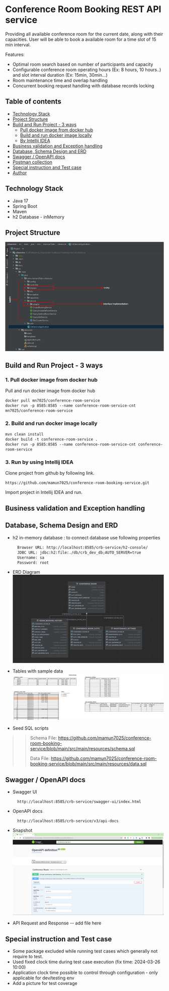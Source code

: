 # Conference Room Booking REST API service

Providing all available conference room for the current date, along with their capacities. User will be able to book a available room
for a time slot of 15 min interval.

Features:
- Optimal room search based on number of participants and capacity
- Configurable conference room operating hours (Ex: 8 hours, 10 hours..) and slot interval duration (Ex: 15min, 30min...) 
- Room maintenance time and overlap handling
- Concurrent booking request handling with database records locking



## Table of contents
* [Technology Stack](#technology-stack)
* [Project Structure](#project-structure)
* [Build and Run Project - 3 ways](#build-and-run-project---3-ways)
    + [Pull docker image from docker hub](#pull-docker-image-from-docker-hub)
    + [Build and run docker image locally](#build-and-run-docker-image-locally)
    + [By Intellij IDEA](#by-intellij-idea)
* [Business validation and Exception handling](#business-validation-and-exception-handling)
* [Database, Schema Design and ERD](#database-schema-design-and-erd)
* [Swagger / OpenAPI docs](#swagger-/-openapi-docs)
* [Postman collection](#postman-collection)
* [Special instruction and Test case](#special-instruction-and-test-case)
* [Author](#author)

## Technology Stack
* Java 17
* Spring Boot
* Maven
* h2 Database - inMemory


## Project Structure
![](docs/project-structure.png)


## Build and Run Project - 3 ways

### 1. Pull docker image from docker hub
Pull and run docker image from docker hub

    docker pull mn7025/conference-room-service
    docker run -p 8585:8585 --name conference-room-service-cnt mn7025/conference-room-service

### 2. Build and run docker image locally

    mvn clean install
    docker build -t conference-room-service .
    docker run -p 8585:8585 --name conference-room-service-cnt conference-room-service

### 3. Run by using Intellij IDEA
Clone project from github by following link.

    https://github.com/mamun7025/conference-room-booking-service.git

Import project in Intellij IDEA and run.



## Business validation and Exception handling


## Database, Schema Design and ERD
* h2 in-memory database : to connect database use following properties


        Browser URL: http://localhost:8585/crb-service/h2-console/
        JDBC URL: jdbc:h2:file:./db/crb_dev_db;AUTO_SERVER=true
        Username: sa
        Password: root

* ERD Diagram
![](docs/ERD-Diagram.png)


* Tables with sample data
![](docs/schema-design-latest.png)

* Seed SQL scripts
>> Schema File: https://github.com/mamun7025/conference-room-booking-service/blob/main/src/main/resources/schema.sql
>> 
>> Data File: https://github.com/mamun7025/conference-room-booking-service/blob/main/src/main/resources/data.sql






## Swagger / OpenAPI docs
* Swagger UI

        http://localhost:8585/crb-service/swagger-ui/index.html


* OpenAPI docs


        http://localhost:8585/crb-service/v3/api-docs


* Snapshot
![](docs/Swagger-API.png)


* API Request and Response
-- add file here


## Special instruction and Test case
* Some package excluded while running test cases which generally not require to test.
* Used fixed clock time during test case execution (fix time: 2024-03-26 10:00)
* Application clock time possible to control through configuration - only applicable for dev/testing env
* Add a picture for test coverage
